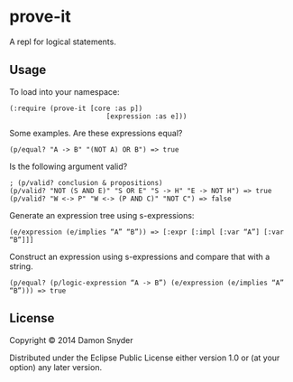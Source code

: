 # prove-it

A repl for logical statements.

## Usage

To load into your namespace:

    (:require (prove-it [core :as p])
		                    [expression :as e]))


Some examples. Are these expressions equal?
    
    (p/equal? "A -> B" "(NOT A) OR B") => true


Is the following argument valid?

    ; (p/valid? conclusion & propositions)
    (p/valid? "NOT (S AND E)" "S OR E" "S -> H" "E -> NOT H") => true
    (p/valid? "W <-> P" "W <-> (P AND C)" "NOT C") => false


Generate an expression tree using s-expressions:

    (e/expression (e/implies “A” “B”)) => [:expr [:impl [:var “A”] [:var “B”]]]


Construct an expression using s-expressions and compare that with a string.

    (p/equal? (p/logic-expression “A -> B”) (e/expression (e/implies “A” “B”))) => true


## License

Copyright © 2014 Damon Snyder

Distributed under the Eclipse Public License either version 1.0 or (at
your option) any later version.
